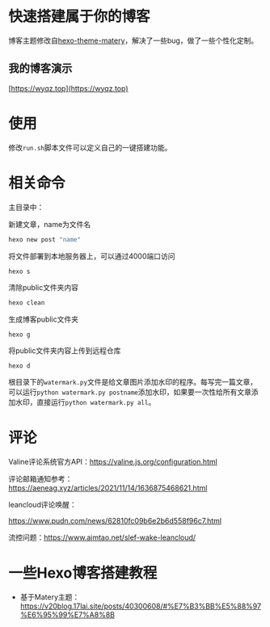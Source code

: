 # 快速搭建属于你的博客
博客主题修改自[hexo-theme-matery](https://github.com/blinkfox/hexo-theme-matery)，解决了一些bug，做了一些个性化定制。

## 我的博客演示
[https://wyqz.top](https://wyqz.top)

# 使用

修改`run.sh`脚本文件可以定义自己的一键搭建功能。

# 相关命令

主目录中：

新建文章，name为文件名

```bash
hexo new post "name"
```

将文件部署到本地服务器上，可以通过4000端口访问

```bash
hexo s
```

清除public文件夹内容

```bash
hexo clean
```

生成博客public文件夹

```
hexo g
```

将public文件夹内容上传到远程仓库

```
hexo d
```

根目录下的`watermark.py`文件是给文章图片添加水印的程序。每写完一篇文章，可以运行`python watermark.py postname`添加水印，如果要一次性给所有文章添加水印，直接运行`python watermark.py all`。

# 评论

Valine评论系统官方API：https://valine.js.org/configuration.html

评论邮箱通知参考：https://aeneag.xyz/articles/2021/11/14/1636875468621.html

leancloud评论唤醒：

https://www.pudn.com/news/62810fc09b6e2b6d558f96c7.html

流控问题：https://www.aimtao.net/slef-wake-leancloud/

# 一些Hexo博客搭建教程

- 基于Matery主题：https://v20blog.17lai.site/posts/40300608/#%E7%B3%BB%E5%88%97%E6%95%99%E7%A8%8B